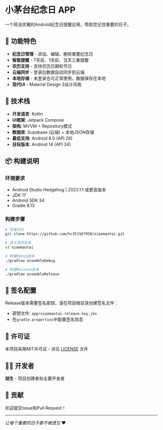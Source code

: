 # 小茅台纪念日 APP

一个简洁优雅的Android纪念日提醒应用，帮助您记住重要的日子。

## 📱 功能特色

- **纪念日管理** - 添加、编辑、删除重要纪念日
- **智能提醒** - 7天前、1天前、当天三重提醒
- **农历支持** - 支持农历日期和节日
- **云端同步** - 登录后数据自动同步到云端
- **本地存储** - 未登录也可正常使用，数据保存在本地
- **现代UI** - Material Design 3设计风格

## 🚀 技术栈

- **开发语言**: Kotlin
- **UI框架**: Jetpack Compose
- **架构**: MVVM + Repository模式
- **数据库**: Supabase (云端) + 本地JSON存储
- **最低支持**: Android 8.0 (API 26)
- **目标版本**: Android 14 (API 34)

## 📦 构建说明

### 环境要求
- Android Studio Hedgehog | 2023.1.1 或更高版本
- JDK 17
- Android SDK 34
- Gradle 8.13

### 构建步骤
```bash
# 克隆项目
git clone https://github.com/hc353167950/xiaomaotai.git

# 进入项目目录
cd xiaomaotai

# 构建Debug版本
./gradlew assembleDebug

# 构建Release版本
./gradlew assembleRelease
```

## 🔑 签名配置

Release版本需要签名密钥，请在项目根目录创建签名文件：
- 密钥文件: `app/xiaomaotai-release-key.jks`
- 在`gradle.properties`中配置签名信息

## 📄 许可证

本项目采用MIT许可证 - 详见 [LICENSE](LICENSE) 文件

## 👨‍💻 开发者

**胡生** - 项目创建者和主要开发者

## 🤝 贡献

欢迎提交Issue和Pull Request！

---

*让每个重要的日子都不被遗忘* ❤️
